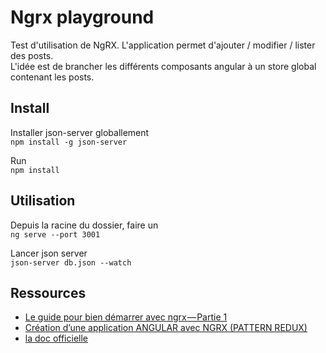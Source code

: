# Ngrx playground

Test d'utilisation de NgRX. L'application permet d'ajouter / modifier / lister des posts.    
L'idée est de brancher les différents composants angular à un store global contenant les posts.

## Install
Installer json-server globallement    
``npm install -g json-server``    

Run    
``npm install``    

## Utilisation

Depuis la racine du dossier, faire un    
``ng serve --port 3001``    

Lancer json server    
``json-server db.json --watch``    

## Ressources

* [Le guide pour bien démarrer avec ngrx — Partie 1](https://medium.com/@nioperas06/le-guide-pour-bien-d%C3%A9marrer-avec-ngrx-partie-1-7d18d3172269)    
* [Création d’une application ANGULAR avec NGRX (PATTERN REDUX)](https://medium.com/code-divoire/cr%C3%A9ation-dune-application-angular-avec-ngrx-pattern-redux-845f9ac7606e)    
* [la doc officielle](https://ngrx.io/)
